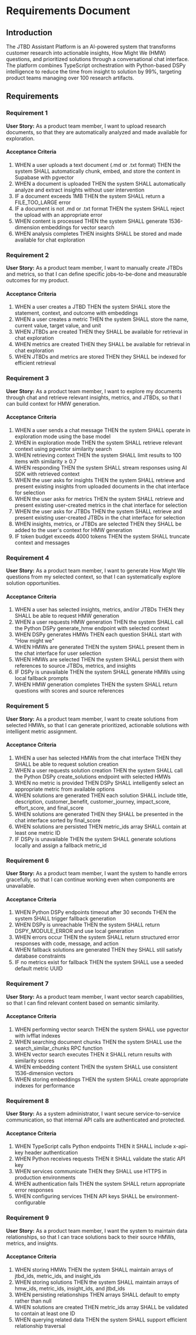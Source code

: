 # Requirements Document

## Introduction

The JTBD Assistant Platform is an AI-powered system that transforms customer research into actionable insights, How Might We (HMW) questions, and prioritized solutions through a conversational chat interface. The platform combines TypeScript orchestration with Python-based DSPy intelligence to reduce the time from insight to solution by 99%, targeting product teams managing over 100 research artifacts.

## Requirements

### Requirement 1

**User Story:** As a product team member, I want to upload research documents, so that they are automatically analyzed and made available for exploration.

#### Acceptance Criteria

1. WHEN a user uploads a text document (.md or .txt format) THEN the system SHALL automatically chunk, embed, and store the content in Supabase with pgvector
2. WHEN a document is uploaded THEN the system SHALL automatically analyze and extract insights without user intervention
3. IF a document exceeds 1MB THEN the system SHALL return a FILE_TOO_LARGE error
4. IF a document is not .md or .txt format THEN the system SHALL reject the upload with an appropriate error
5. WHEN content is processed THEN the system SHALL generate 1536-dimension embeddings for vector search
6. WHEN analysis completes THEN insights SHALL be stored and made available for chat exploration

### Requirement 2

**User Story:** As a product team member, I want to manually create JTBDs and metrics, so that I can define specific jobs-to-be-done and measurable outcomes for my product.

#### Acceptance Criteria

1. WHEN a user creates a JTBD THEN the system SHALL store the statement, context, and outcome with embeddings
2. WHEN a user creates a metric THEN the system SHALL store the name, current value, target value, and unit
3. WHEN JTBDs are created THEN they SHALL be available for retrieval in chat exploration
4. WHEN metrics are created THEN they SHALL be available for retrieval in chat exploration
5. WHEN JTBDs and metrics are stored THEN they SHALL be indexed for efficient retrieval

### Requirement 3

**User Story:** As a product team member, I want to explore my documents through chat and retrieve relevant insights, metrics, and JTBDs, so that I can build context for HMW generation.

#### Acceptance Criteria

1. WHEN a user sends a chat message THEN the system SHALL operate in exploration mode using the base model
2. WHEN in exploration mode THEN the system SHALL retrieve relevant context using pgvector similarity search
3. WHEN retrieving context THEN the system SHALL limit results to 100 items with similarity ≥ 0.7
4. WHEN responding THEN the system SHALL stream responses using AI SDK with retrieved context
5. WHEN the user asks for insights THEN the system SHALL retrieve and present existing insights from uploaded documents in the chat interface for selection
6. WHEN the user asks for metrics THEN the system SHALL retrieve and present existing user-created metrics in the chat interface for selection
7. WHEN the user asks for JTBDs THEN the system SHALL retrieve and present existing user-created JTBDs in the chat interface for selection
8. WHEN insights, metrics, or JTBDs are selected THEN they SHALL be added to the user's context for HMW generation
9. IF token budget exceeds 4000 tokens THEN the system SHALL truncate context and messages

### Requirement 4

**User Story:** As a product team member, I want to generate How Might We questions from my selected context, so that I can systematically explore solution opportunities.

#### Acceptance Criteria

1. WHEN a user has selected insights, metrics, and/or JTBDs THEN they SHALL be able to request HMW generation
2. WHEN a user requests HMW generation THEN the system SHALL call the Python DSPy generate_hmw endpoint with selected context
3. WHEN DSPy generates HMWs THEN each question SHALL start with "How might we"
4. WHEN HMWs are generated THEN the system SHALL present them in the chat interface for user selection
5. WHEN HMWs are selected THEN the system SHALL persist them with references to source JTBDs, metrics, and insights
6. IF DSPy is unavailable THEN the system SHALL generate HMWs using local fallback prompts
7. WHEN HMW generation completes THEN the system SHALL return questions with scores and source references

### Requirement 5

**User Story:** As a product team member, I want to create solutions from selected HMWs, so that I can generate prioritized, actionable solutions with intelligent metric assignment.

#### Acceptance Criteria

1. WHEN a user has selected HMWs from the chat interface THEN they SHALL be able to request solution creation
2. WHEN a user requests solution creation THEN the system SHALL call the Python DSPy create_solutions endpoint with selected HMWs
3. WHEN no metric is provided THEN DSPy SHALL intelligently select an appropriate metric from available options
4. WHEN solutions are generated THEN each solution SHALL include title, description, customer_benefit, customer_journey, impact_score, effort_score, and final_score
5. WHEN solutions are generated THEN they SHALL be presented in the chat interface sorted by final_score
6. WHEN solutions are persisted THEN metric_ids array SHALL contain at least one metric ID
7. IF DSPy is unavailable THEN the system SHALL generate solutions locally and assign a fallback metric_id

### Requirement 6

**User Story:** As a product team member, I want the system to handle errors gracefully, so that I can continue working even when components are unavailable.

#### Acceptance Criteria

1. WHEN Python DSPy endpoints timeout after 30 seconds THEN the system SHALL trigger fallback generation
2. WHEN DSPy is unreachable THEN the system SHALL return DSPY_MODULE_ERROR and use local generation
3. WHEN errors occur THEN the system SHALL return structured error responses with code, message, and action
4. WHEN fallback solutions are generated THEN they SHALL still satisfy database constraints
5. IF no metrics exist for fallback THEN the system SHALL use a seeded default metric UUID

### Requirement 7

**User Story:** As a product team member, I want vector search capabilities, so that I can find relevant content based on semantic similarity.

#### Acceptance Criteria

1. WHEN performing vector search THEN the system SHALL use pgvector with ivfflat indexes
2. WHEN searching document chunks THEN the system SHALL use the search_similar_chunks RPC function
3. WHEN vector search executes THEN it SHALL return results with similarity scores
4. WHEN embedding content THEN the system SHALL use consistent 1536-dimension vectors
5. WHEN storing embeddings THEN the system SHALL create appropriate indexes for performance

### Requirement 8

**User Story:** As a system administrator, I want secure service-to-service communication, so that internal API calls are authenticated and protected.

#### Acceptance Criteria

1. WHEN TypeScript calls Python endpoints THEN it SHALL include x-api-key header authentication
2. WHEN Python receives requests THEN it SHALL validate the static API key
3. WHEN services communicate THEN they SHALL use HTTPS in production environments
4. WHEN authentication fails THEN the system SHALL return appropriate error responses
5. WHEN configuring services THEN API keys SHALL be environment-configurable

### Requirement 9

**User Story:** As a product team member, I want the system to maintain data relationships, so that I can trace solutions back to their source HMWs, metrics, and insights.

#### Acceptance Criteria

1. WHEN storing HMWs THEN the system SHALL maintain arrays of jtbd_ids, metric_ids, and insight_ids
2. WHEN storing solutions THEN the system SHALL maintain arrays of hmw_ids, metric_ids, insight_ids, and jtbd_ids
3. WHEN persisting relationships THEN arrays SHALL default to empty rather than null
4. WHEN solutions are created THEN metric_ids array SHALL be validated to contain at least one ID
5. WHEN querying related data THEN the system SHALL support efficient relationship traversal